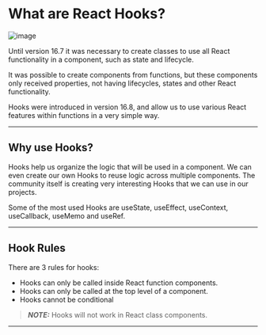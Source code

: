 # What are React Hooks?
![image](https://user-images.githubusercontent.com/25232528/196477682-63b2cbb0-9276-4ec7-8a1f-3db5d6b41129.png)

Until version 16.7 it was necessary to create classes to use all React functionality in a component, such as state and lifecycle.

It was possible to create components from functions, but these components only received properties, not having lifecycles, states and other React functionality.

Hooks were introduced in version 16.8, and allow us to use various React features within functions in a very simple way.

***

## Why use Hooks?
Hooks help us organize the logic that will be used in a component. We can even create our own Hooks to reuse logic across multiple components. The community itself is creating very interesting Hooks that we can use in our projects.

Some of the most used Hooks are useState, useEffect, useContext, useCallback, useMemo and useRef.

***

## Hook Rules
There are 3 rules for hooks:

* Hooks can only be called inside React function components.
* Hooks can only be called at the top level of a component.
* Hooks cannot be conditional

> **_NOTE:_**  Hooks will not work in React class components.

***

